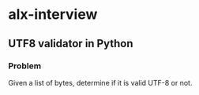 # alx-interview

## UTF8 validator in Python

### Problem

Given a list of bytes, determine if it is valid UTF-8 or not.
